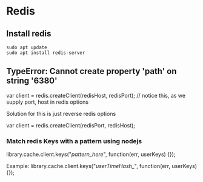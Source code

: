 # Redis

## Install redis
```
sudo apt update
sudo apt install redis-server
```

## TypeError: Cannot create property 'path' on string '6380'

var client = redis.createClient(redisHost, redisPort); // notice this, as we supply port, host in redis options

Solution for this is just reverse redis options

var client = redis.createClient(redisPort, redisHost);

### Match redis Keys with a pattern using nodejs
library.cache.client.keys("*pattern_here*", function(err, userKeys) {});

Example:
library.cache.client.keys("*userTimeHash_*", function(err, userKeys) {});

